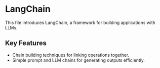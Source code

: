 # LangChain

This file introduces LangChain, a framework for building applications with LLMs.

## Key Features
- Chain building techniques for linking operations together.
- Simple prompt and LLM chains for generating outputs efficiently.

